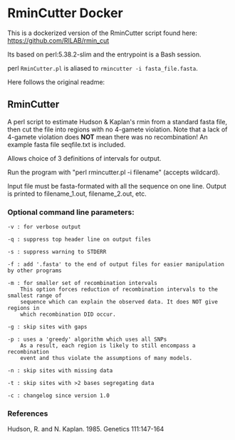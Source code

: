 # RminCutter Docker

This is a dockerized version of the RminCutter script found here: https://github.com/RILAB/rmin_cut

Its based on perl:5.38.2-slim and the entrypoint is a Bash session.

perl `RminCutter.pl` is aliased to `rmincutter -i fasta_file.fasta`. 


Here follows the original readme:



## RminCutter 

A perl script to estimate Hudson & Kaplan's rmin from a standard fasta file, then cut the file into regions with no 4-gamete violation. Note that a lack of 4-gamete violation does **NOT** mean there was no recombination! An example fasta file seqfile.txt is included.

Allows choice of 3 definitions of intervals for output.

Run the program with "perl rmincutter.pl -i filename" (accepts  wildcard).  

Input file must be fasta-formated with all the sequence on one line.  Output is printed to filename_1.out, filename_2.out, etc.


### Optional command line parameters:

	-v : for verbose output
	
	-q : suppress top header line on output files

	-s : suppress warning to STDERR

	-f : add '.fasta' to the end of output files for easier manipulation by other programs

	-m : for smaller set of recombination intervals
		This option forces reduction of recombination intervals to the smallest range of 
		sequence which can explain the observed data. It does NOT give regions in 
		which recombination DID occur.

	-g : skip sites with gaps

	-p : uses a 'greedy' algorithm which uses all SNPs
		As a result, each region is likely to still encompass a recombination
		event and thus violate the assumptions of many models.
	
	-n : skip sites with missing data

	-t : skip sites with >2 bases segregating data

	-c : changelog since version 1.0

### References

Hudson, R. and N. Kaplan. 1985. Genetics 111:147-164 
